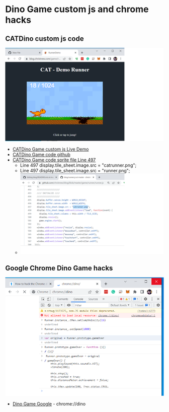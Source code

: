 # Dino Game custom js and chrome hacks

## CATDino custom js code

![CATDinoCustom](CATDinoCustom.png)
- [CATDino Game custom js Live Demo](../runner)
- [CATDino Game code github](https://github.com/christrees/blog/tree/master/game/runner)
- [CATDino Game code sprite file Line 497](https://github.com/christrees/blog/tree/master/game/runner/runner.js)
   - Line 497 display.tile_sheet.image.src = "catrunner.png";
   - Line 497 display.tile_sheet.image.src = "runner.png";
   - ![CATDinoCodeSpriteFile](CATDinoCodeSpriteFile.png)

## Google Chrome Dino Game hacks

![ChromeDinoGameHack](ChromeDinoGameHack.png)
- [Dino Game Google](chrome://dino) - chrome://dino
